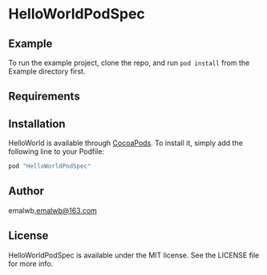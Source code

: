 # HelloWorldPodSpec

## Example

To run the example project, clone the repo, and run `pod install` from the Example directory first.

## Requirements

## Installation

HelloWorld is available through [CocoaPods](http://cocoapods.org). To install
it, simply add the following line to your Podfile:

```ruby
pod "HelloWorldPodSpec"
```

## Author

emalwb,emalwb@163.com

## License

HelloWorldPodSpec is available under the MIT license. See the LICENSE file for more info.

